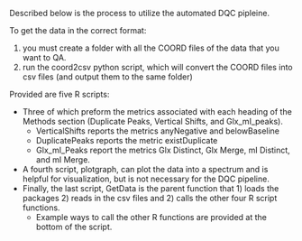 Described below is the process to utilize the automated DQC pipleine.

To get the data in the correct format:
1) you must create a folder with all the COORD files of the data that you want to QA.
2) run the coord2csv python script, which will convert the COORD files into csv files (and output them to the same folder)

Provided are five R scripts:
- Three of which preform the metrics associated with each heading of the Methods section (Duplicate Peaks, Vertical Shifts, and Glx_mI_peaks). 
    - VerticalShifts reports the metrics anyNegative and belowBaseline
    - DuplicatePeaks reports the metric existDuplicate
    - Glx_mI_Peaks report the metrics Glx Distinct, Glx Merge, mI Distinct, and mI Merge.
- A fourth script, plotgraph, can plot the data into a spectrum and is helpful for visualization, but is not necessary for the DQC pipeline. 
- Finally, the last script, GetData is the parent function that 1) loads the packages 2) reads in the csv files and 2) calls the other four R script functions. 
    - Example ways to call the other R functions are provided at the bottom of the script.









